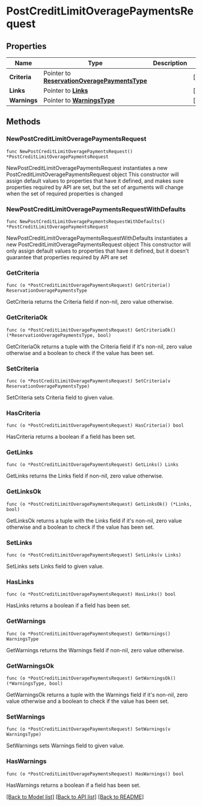 # PostCreditLimitOveragePaymentsRequest

## Properties

Name | Type | Description | Notes
------------ | ------------- | ------------- | -------------
**Criteria** | Pointer to [**ReservationOveragePaymentsType**](ReservationOveragePaymentsType.md) |  | [optional] 
**Links** | Pointer to [**Links**](Links.md) |  | [optional] 
**Warnings** | Pointer to [**WarningsType**](WarningsType.md) |  | [optional] 

## Methods

### NewPostCreditLimitOveragePaymentsRequest

`func NewPostCreditLimitOveragePaymentsRequest() *PostCreditLimitOveragePaymentsRequest`

NewPostCreditLimitOveragePaymentsRequest instantiates a new PostCreditLimitOveragePaymentsRequest object
This constructor will assign default values to properties that have it defined,
and makes sure properties required by API are set, but the set of arguments
will change when the set of required properties is changed

### NewPostCreditLimitOveragePaymentsRequestWithDefaults

`func NewPostCreditLimitOveragePaymentsRequestWithDefaults() *PostCreditLimitOveragePaymentsRequest`

NewPostCreditLimitOveragePaymentsRequestWithDefaults instantiates a new PostCreditLimitOveragePaymentsRequest object
This constructor will only assign default values to properties that have it defined,
but it doesn't guarantee that properties required by API are set

### GetCriteria

`func (o *PostCreditLimitOveragePaymentsRequest) GetCriteria() ReservationOveragePaymentsType`

GetCriteria returns the Criteria field if non-nil, zero value otherwise.

### GetCriteriaOk

`func (o *PostCreditLimitOveragePaymentsRequest) GetCriteriaOk() (*ReservationOveragePaymentsType, bool)`

GetCriteriaOk returns a tuple with the Criteria field if it's non-nil, zero value otherwise
and a boolean to check if the value has been set.

### SetCriteria

`func (o *PostCreditLimitOveragePaymentsRequest) SetCriteria(v ReservationOveragePaymentsType)`

SetCriteria sets Criteria field to given value.

### HasCriteria

`func (o *PostCreditLimitOveragePaymentsRequest) HasCriteria() bool`

HasCriteria returns a boolean if a field has been set.

### GetLinks

`func (o *PostCreditLimitOveragePaymentsRequest) GetLinks() Links`

GetLinks returns the Links field if non-nil, zero value otherwise.

### GetLinksOk

`func (o *PostCreditLimitOveragePaymentsRequest) GetLinksOk() (*Links, bool)`

GetLinksOk returns a tuple with the Links field if it's non-nil, zero value otherwise
and a boolean to check if the value has been set.

### SetLinks

`func (o *PostCreditLimitOveragePaymentsRequest) SetLinks(v Links)`

SetLinks sets Links field to given value.

### HasLinks

`func (o *PostCreditLimitOveragePaymentsRequest) HasLinks() bool`

HasLinks returns a boolean if a field has been set.

### GetWarnings

`func (o *PostCreditLimitOveragePaymentsRequest) GetWarnings() WarningsType`

GetWarnings returns the Warnings field if non-nil, zero value otherwise.

### GetWarningsOk

`func (o *PostCreditLimitOveragePaymentsRequest) GetWarningsOk() (*WarningsType, bool)`

GetWarningsOk returns a tuple with the Warnings field if it's non-nil, zero value otherwise
and a boolean to check if the value has been set.

### SetWarnings

`func (o *PostCreditLimitOveragePaymentsRequest) SetWarnings(v WarningsType)`

SetWarnings sets Warnings field to given value.

### HasWarnings

`func (o *PostCreditLimitOveragePaymentsRequest) HasWarnings() bool`

HasWarnings returns a boolean if a field has been set.


[[Back to Model list]](../README.md#documentation-for-models) [[Back to API list]](../README.md#documentation-for-api-endpoints) [[Back to README]](../README.md)


